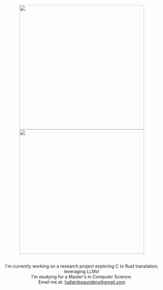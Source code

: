 <div align="center">

<img src="https://github-readme-stats-hallam-saunders-projects.vercel.app/api?username=HallamSaunders&theme=tokyonight&show_icons=true&hide_border=false&count_private=true" width="400"/>

<br/>

<img src="https://github-readme-stats-hallam-saunders-projects.vercel.app/api/top-langs/?username=HallamSaunders&theme=tokyonight&show_icons=true&hide_border=false&layout=donut&hide=shaderlab,hlsl&langs_count=7&exclude_repo=github-readme-stats,obsidian-vaults" width="400"/>

<br/>

<!--<img src="https://github-readme-streak-stats.herokuapp.com/?user=HallamSaunders&theme=tokyonight&hide_border=false" width="400"/>-->
<br/>

<ul style="list-style: none; padding-left: 0;">
  <li>I'm currently working on a research project exploring C to Rust translation, leveraging LLMs!</li>
  <li>I'm studying for a Master's in Computer Science.</li>
  <li>Email me at: <a href='mailto:hallambsaunders@gmail.com'>hallambsaunders@gmail.com</a></li>
</ul>

</div>
